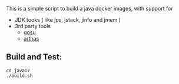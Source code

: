 This is a simple script to build a java docker images, with support for 
- JDK tooks ( like jps, jstack, jinfo and jmem )
- 3rd party tools
  -  [gosu](https://github.com/tianon/gosu)
  - [arthas](https://github.com/alibaba/arthas)

## Build and Test:

```
cd java17
./build.sh
```
